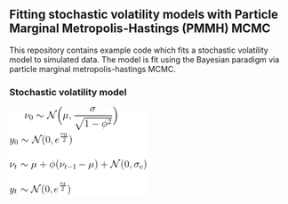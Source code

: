 ## Fitting stochastic volatility models with Particle Marginal Metropolis-Hastings (PMMH) MCMC
This repository contains example code which fits a stochastic volatility model to simulated data.
The model is fit using the Bayesian paradigm via particle marginal metropolis-hastings MCMC.

### Stochastic volatility model

![](assets/StochVol.png?raw=true)
